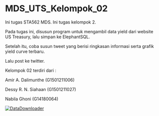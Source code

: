 # MDS_UTS_Kelompok_02
Ini tugas STA562 MDS. Ini tugas kelompok 2. 

Pada tugas ini, disusun program untuk mengambil data yield dari website US Treasury, lalu simpan ke ElephantSQL. 

Setelah itu, coba susun tweet yang berisi ringkasan informasi serta grafik yield curve terbaru.

Lalu post ke twitter. 

Kelompok 02 terdiri dari : 

Amir A. Dalimunthe (G1501211006)

Dessy R. N. Siahaan (G1501211027)

Nabila Ghoni (G14180064)


[![DataDownloader](https://github.com/WillOf-D/MDS_UTS_Kelompok_02/actions/workflows/DataDownloader.yml/badge.svg?event=check_run)](https://github.com/WillOf-D/MDS_UTS_Kelompok_02/actions/workflows/DataDownloader.yml)


